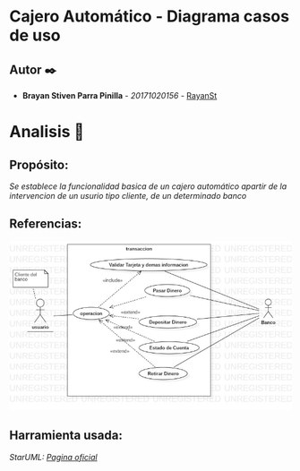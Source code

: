 # Cajero Automático - Diagrama casos de uso

## Autor ✒️

* **Brayan Stiven Parra Pinilla** - *20171020156* - [RayanSt](https://github.com/RayanSt)

# Analisis 📌

## Propósito: 

_Se establece la funcionalidad basica de un cajero automático apartir de la intervencion de un usurio tipo cliente, de un determinado banco_


## Referencias: 

![imagen referencia](https://github.com/RayanSt/Cajero/blob/master/UseCaseCajero.jpg)

## Harramienta usada: 

_StarUML: [Pagina oficial](http://staruml.io)_
